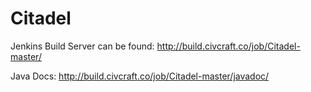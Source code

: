 # Citadel

Jenkins Build Server can be found: http://build.civcraft.co/job/Citadel-master/

Java Docs: http://build.civcraft.co/job/Citadel-master/javadoc/
